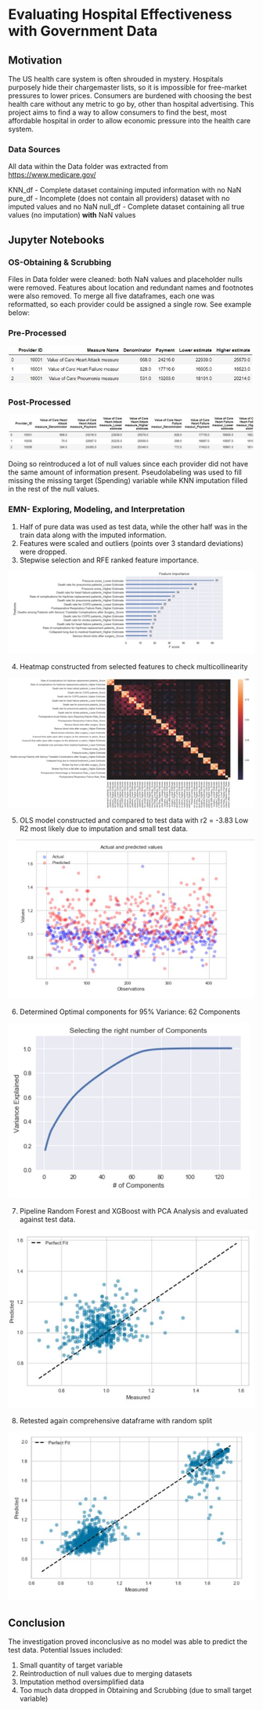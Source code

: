 
#  Evaluating Hospital Effectiveness with Government Data

## Motivation

The US health care system is often shrouded in mystery. Hospitals purposely hide their chargemaster lists, so it is impossible for free-market pressures to lower prices. Consumers are burdened with choosing the best health care without any metric to go by, other than hospital advertising. This project aims to find a way to allow consumers to find the best, most affordable hospital in order to allow economic pressure into the health care system.

### Data Sources
All data within the Data folder was extracted from https://www.medicare.gov/

KNN_df - Complete dataset containing imputed information with no NaN
pure_df - Incomplete (does not contain all providers) dataset with no imputed values and no NaN
null_df - Complete dataset containing all true values (no imputation) **with** NaN values

## Jupyter Notebooks

### OS-Obtaining & Scrubbing
Files in Data folder were cleaned: both NaN values and placeholder nulls were removed. Features about location and redundant names and footnotes were also removed.
To merge all five dataframes, each one was reformatted, so each provider could be assigned a single row. See example below:

### Pre-Processed 

![Image of preworked df](images/provider_prework.JPG) 

### Post-Processed

![postworked_df](images/provider_postwork.JPG)

Doing so reintroduced a lot of null values since each provider did not have the same amount of information present. Pseudolabeling was used to fill missing the missing target (Spending) variable while KNN imputation filled in the rest of the null values.

### EMN- Exploring, Modeling, and Interpretation

1. Half of pure data was used as test data, while the other half was in the train data along with the imputed information.
2. Features were scaled and outliers (points over 3 standard deviations) were dropped.
3. Stepwise selection and RFE ranked feature importance.

![image of feature importance](images/rfe_feat_import.JPG)

4. Heatmap constructed from selected features to check multicollinearity

![heatmap](images/corr_heatmap.JPG)

5. OLS model constructed and compared to test data with r2 = -3.83
Low R2 most likely due to imputation and small test data.

![ols_error](images/OLS_error.JPG)

6. Determined Optimal components for 95% Variance: 62 Components

![PCA](images/PCA.JPG)

7. Pipeline Random Forest and XGBoost with PCA Analysis and evaluated against test data. 

![ML_error](images/ML_error.JPG)

8. Retested again comprehensive dataframe with random split

![error_cheat](images/error_cheat.JPG)

## Conclusion
The investigation proved inconclusive as no model was able to predict the test data.
Potential Issues included:
1. Small quantity of target variable
2. Reintroduction of null values due to merging datasets
3. Imputation method oversimplified data
4. Too much data dropped in Obtaining and Scrubbing (due to small target variable)


